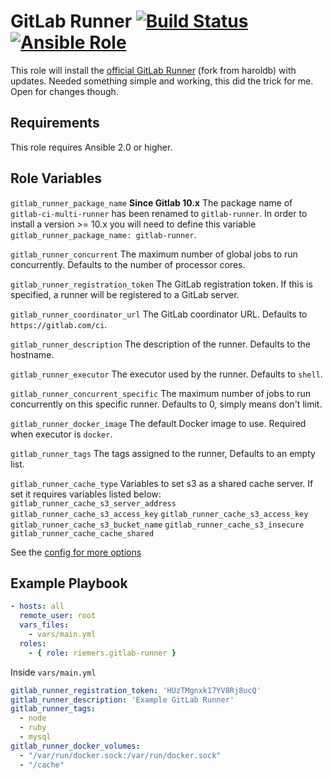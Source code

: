 GitLab Runner [![Build Status](https://api.travis-ci.org/riemers/ansible-gitlab-runner.svg?branch=master)](https://travis-ci.org/riemers/ansible-gitlab-runner) [![Ansible Role](https://img.shields.io/badge/role-riemers.gitlab--runner-blue.svg?maxAge=2592000)](https://galaxy.ansible.com/riemers/gitlab-runner/)
=============

This role will install the [official GitLab Runner](https://gitlab.com/gitlab-org/gitlab-runner)
(fork from haroldb) with updates. Needed something simple and working, this did the trick for me. Open for changes though.

Requirements
------------

This role requires Ansible 2.0 or higher.

Role Variables
--------------

`gitlab_runner_package_name`
**Since Gitlab 10.x** The package name of `gitlab-ci-multi-runner` has been renamed to `gitlab-runner`. In order to install a version >= 10.x you will need to define this variable `gitlab_runner_package_name: gitlab-runner`.

`gitlab_runner_concurrent`
The maximum number of global jobs to run concurrently.
Defaults to the number of processor cores.

`gitlab_runner_registration_token`
The GitLab registration token. If this is specified, a runner will be registered to a GitLab server.

`gitlab_runner_coordinator_url`
The GitLab coordinator URL.
Defaults to `https://gitlab.com/ci`.

`gitlab_runner_description`
The description of the runner.
Defaults to the hostname.

`gitlab_runner_executor`
The executor used by the runner.
Defaults to `shell`.

`gitlab_runner_concurrent_specific`
The maximum number of jobs to run concurrently on this specific runner.
Defaults to 0, simply means don't limit.

`gitlab_runner_docker_image`
The default Docker image to use. Required when executor is `docker`.

`gitlab_runner_tags`
The tags assigned to the runner,
Defaults to an empty list.

`gitlab_runner_cache_type`
Variables to set s3 as a shared cache server. If set it requires variables listed below:
`gitlab_runner_cache_s3_server_address`
`gitlab_runner_cache_s3_access_key`
`gitlab_runner_cache_s3_access_key`
`gitlab_runner_cache_s3_bucket_name`
`gitlab_runner_cache_s3_insecure`
`gitlab_runner_cache_cache_shared`

See the [config for more options](https://github.com/riemers/ansible-gitlab-runner/blob/master/tasks/register-runner.yml)

Example Playbook
----------------
```yaml
- hosts: all
  remote_user: root
  vars_files:
    - vars/main.yml
  roles:
    - { role: riemers.gitlab-runner }
```

Inside `vars/main.yml`
```yaml
gitlab_runner_registration_token: 'HUzTMgnxk17YV8Rj8ucQ'
gitlab_runner_description: 'Example GitLab Runner'
gitlab_runner_tags:
  - node
  - ruby
  - mysql
gitlab_runner_docker_volumes:
  - "/var/run/docker.sock:/var/run/docker.sock"
  - "/cache"
```
